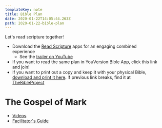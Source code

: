 ```yaml
---
templateKey: note
title: Bible Plan
date: 2020-01-22T14:05:44.263Z
path: 2020-01-22-bible-plan
---
```


Let's read scripture together!

- Download the [Read Scripture](https://www.readscripture.org/) apps for an engaging combined experience
  - See the [trailer on YouTube](https://youtu.be/LR4WfUCNfX4)
- If you want to read the same plan in YouVersion Bible App, click this link and join!
- If you want to print out a copy and keep it with your physical Bible, [download and print it here](https://s3-us-west-2.amazonaws.com/tbp-web/media/Quarterlies_Other%20Downloads/RS_Reading%20Plan_1YR.pdf). If previous link breaks, find it at [TheBibleProject](https://thebibleproject.com/)

# The Gospel of Mark

- [Videos](https://www.rightnowmedia.org/Content/Series/289491?episode=Trailer)
- [Facilitator's Guide](https://s3.amazonaws.com/static.rightnow/Resources/Media/PDF/The_Gospel_of_Mark_5236.PDF)
